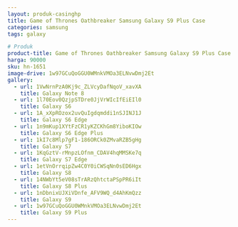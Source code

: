 ```yaml
---
layout: produk-casinghp
title: Game of Thrones Oathbreaker Samsung Galaxy S9 Plus Case
categories: samsung
tags: galaxy

# Produk
product-title: Game of Thrones Oathbreaker Samsung Galaxy S9 Plus Case
harga: 90000
sku: hn-1651
image-drive: 1w97GCuQoGGU0WMnkVMOa3ELNvwDmj2Et
gallery:
  - url: 1VwNrnPzA0Kj9c_ZLVcyDafNqoV_xavXA
    title: Galaxy Note 8
  - url: 1l70Eov0QzjpSTDre0JjVrWIcIfEiEIl0
    title: Galaxy S6
  - url: 1A_xXpROzox2uvQuIgdqmddi1nSJINJ1J
    title: Galaxy S6 Edge
  - url: 1n9mKup1XYtFzCR1yKZCKhGm8YiboKIOw
    title: Galaxy S6 Edge Plus
  - url: 1kI7c8Mlp7gF1-186ORCk0ZMvaRZB5gHg
    title: Galaxy S7
  - url: 1KqGztV-rMnpzLOfnm_CDAV4hqMMSKe7q
    title: Galaxy S7 Edge
  - url: 1etVnOrrqipZw4C0Y0iCWSqNn0sED6Hgx
    title: Galaxy S8
  - url: 14NWbYt5eV08sTrARzQhtctaPSpPR6iIt
    title: Galaxy S8 Plus
  - url: 1nDbnixUJXiVDnfe_AFV9WQ_d4AhKmQzz
    title: Galaxy S9
  - url: 1w97GCuQoGGU0WMnkVMOa3ELNvwDmj2Et
    title: Galaxy S9 Plus
---
```

